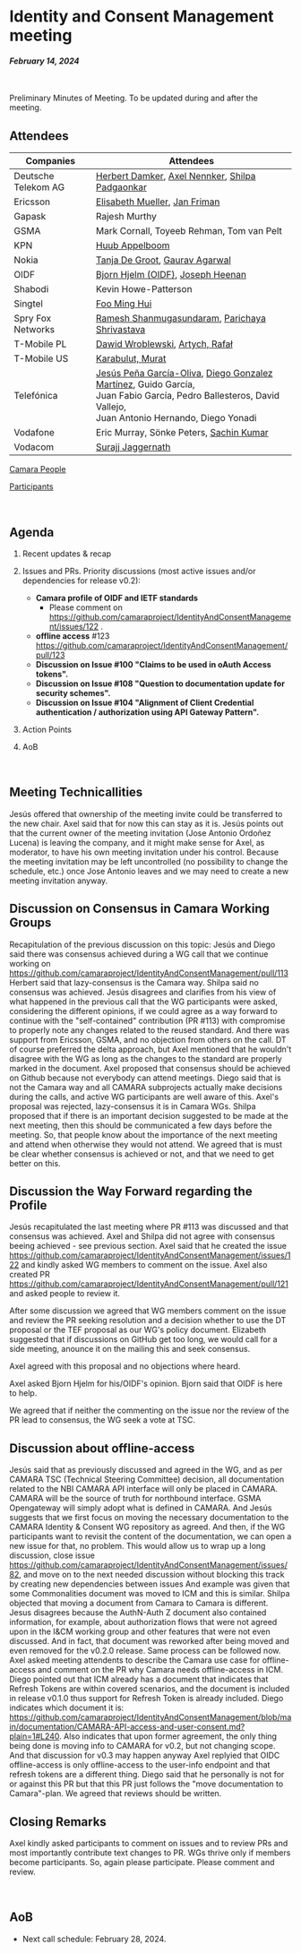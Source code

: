# Identity and Consent Management meeting

#### *February 14, 2024*

<br>

Preliminary Minutes of Meeting. To be updated during and after the meeting.

## Attendees

| Companies | Attendees |
| --------- | --------- |
| Deutsche Telekom AG | [Herbert Damker](https://wiki.camaraproject.org/display/~hdamker), [Axel Nennker](https://wiki.camaraproject.org/display/~ignisvulpis), [Shilpa Padgaonkar](https://wiki.camaraproject.org/display/~shilpa.padgaonkar) |
| Ericsson  | [Elisabeth Mueller](https://wiki.camaraproject.org/display/~elisabethmueller), [Jan Friman](https://wiki.camaraproject.org/display/~Jan_Friman) |
| Gapask    | Rajesh Murthy |
| GSMA      | Mark Cornall, Toyeeb Rehman, Tom van Pelt |
| KPN       | [Huub Appelboom](https://github.com/HuubAppelboom) |
| Nokia     | [Tanja De Groot](https://wiki.camaraproject.org/display/~TanjaDeGroot), [Gaurav Agarwal](https://wiki.camaraproject.org/display/~gaurav2192) |
| OIDF      | [Bjorn Hjelm (OIDF)](https://github.com/bhjelm), [Joseph Heenan](https://github.com/jogu)  |
| Shabodi   | Kevin Howe-Patterson |
| Singtel   | [Foo Ming Hui](https://wiki.camaraproject.org/display/~mhfoo) |
| Spry Fox Networks | [Ramesh Shanmugasundaram](https://wiki.camaraproject.org/display/~sfnuser), [Parichaya Shrivastava](https://wiki.camaraproject.org/display/~lfsfn) |
| T-Mobile PL | [Dawid Wroblewski](https://github.com/DT-DawidWroblewski), [Artych, Rafał](https://wiki.camaraproject.org/display/~rart) |
| T-Mobile US | [Karabulut, Murat](https://wiki.camaraproject.org/display/~gmuratk) |
| Telefónica | [Jesús Peña García-Oliva](https://github.com/jpengar), [Diego Gonzalez Martínez](https://github.com/diegogonmar), Guido García,<br> Juan Fabio García, Pedro Ballesteros, David Vallejo,<br> Juan Antonio Hernando, Diego Yonadi |
| Vodafone  | Eric Murray, Sönke Peters, [Sachin Kumar](https://wiki.camaraproject.org/display/~sachinvodafone)|
| Vodacom | [Surajj Jaggernath](https://wiki.camaraproject.org/display/~surajjj) |

[Camara People](https://wiki.camaraproject.org/browsepeople.action)

[Participants](https://github.com/camaraproject/Governance/blob/main/PARTICIPANTS.MD)

<br>

## Agenda

1. Recent updates & recap
2. Issues and PRs. Priority discussions (most active issues and/or dependencies for release v0.2):
    - **Camara profile of OIDF and IETF standards**
        - Please comment on https://github.com/camaraproject/IdentityAndConsentManagement/issues/122 .
    - **offline access** #123 https://github.com/camaraproject/IdentityAndConsentManagement/pull/123
    - **Discussion on Issue #100 "Claims to be used in oAuth Access tokens".**
    - **Discussion on Issue #108 "Question to documentation update for security schemes".**
    - **Discussion on Issue #104 "Alignment of Client Credential authentication / authorization using API Gateway Pattern".**

3. Action Points
4. AoB

<br>

## Meeting Technicallities

Jesús offered that ownership of the meeting invite could be transferred to the new chair. Axel said that for now this can stay as it is.
Jesús points out that the current owner of the meeting invitation (Jose Antonio Ordoñez Lucena) is leaving the company, and it might make sense for Axel, as moderator, to have his own meeting invitation under his control. Because the meeting invitation may be left uncontrolled (no possibility to change the schedule, etc.) once Jose Antonio leaves and we may need to create a new meeting invitation anyway.


## Discussion on Consensus in Camara Working Groups

Recapitulation of the previous discussion on this topic: Jesús and Diego said there was consensus achieved during a WG call that we continue working on https://github.com/camaraproject/IdentityAndConsentManagement/pull/113
Herbert said that lazy-consensus is the Camara way. Shilpa said no consensus was achieved. 
Jesús disagrees and clarifies from his view of what happened in the previous call that the WG participants were asked, considering the different opinions, if we could agree as a way forward to continue with the "self-contained" contribution (PR #113) with compromise to properly note any changes related to the reused standard. And there was support from Ericsson, GSMA, and no objection from others on the call. DT of course preferred the delta approach, but Axel mentioned that he wouldn't disagree with the WG as long as the changes to the standard are properly marked in the document.
Axel proposed that consensus should be achieved on Github because not everybody can attend meetings. Diego said that is not the Camara way and all CAMARA subprojects actually make decisions during the calls, and active WG participants are well aware of this. Axel's proposal was rejected, lazy-consensus it is in Camara WGs.
Shilpa proposed that if there is an important decision suggested to be made at the next meeting, then this should be communicated a few days before the meeting. So, that people know about the importance of the next meeting and attend when otherwise they would not attend.
We agreed that is must be clear whether consensus is achieved or not, and that we need to get better on this.

## Discussion the Way Forward regarding the Profile

Jesús recapitulated the last meeting where PR #113 was discussed and that consensus was achieved.
Axel and Shilpa did not agree with consensus beeing achieved - see previous section.
Axel said that he created the issue https://github.com/camaraproject/IdentityAndConsentManagement/issues/122 and kindly asked WG members to comment on the issue.
Axel also created PR https://github.com/camaraproject/IdentityAndConsentManagement/pull/121 and asked people to review it.

After some discussion we agreed that WG members comment on the issue and review the PR seeking resolution and a decision whether to use the DT proposal or the TEF proposal as our WG's policy document.
Elizabeth suggested that if discussions on GitHub get too long, we would call for a side meeting, anounce it on the mailing this and seek consensus.

Axel agreed with this proposal and no objections where heard.

Axel asked Bjorn Hjelm for his/OIDF's opinion. Bjorn said that OIDF is here to help.

We agreed that if neither the commenting on the issue nor the review of the PR lead to consensus, the WG seek a vote at TSC.


## Discussion about offline-access

Jesús said that as previously discussed and agreed in the WG, and as per CAMARA TSC (Technical Steering Committee) decision, all documentation related to the NBI CAMARA API interface will only be placed in CAMARA. CAMARA will be the source of truth for northbound interface. GSMA Opengateway will simply adopt what is defined in CAMARA. And Jesús suggests that we first focus on moving the necessary documentation to the CAMARA Identity & Consent WG repository as agreed. And then, if the WG participants want to revisit the content of the documentation, we can open a new issue for that, no problem. This would allow us to wrap up a long discussion, close issue https://github.com/camaraproject/IdentityAndConsentManagement/issues/82, and move on to the next needed discussion without blocking this track by creating new dependencies between issues
And example was given that some Commonalities document was moved to ICM and this is similar. Shilpa objected that moving a document from Camara to Camara is different.
Jesus disagrees because the AuthN-Auth Z document also contained information, for example, about authorization flows that were not agreed upon in the I&CM working group and other features that were not even discussed. And in fact, that document was reworked after being moved and even removed for the v0.2.0 release. Same process can be followed now.
Axel asked meeting attendents to describe the Camara use case for offline-access and comment on the PR why Camara needs offline-access in ICM.
Diego pointed out that ICM already has a document that indicates that Refresh Tokens are within covered scenarios, and the document is included in release v0.1.0 thus support for Refresh Token is already included. Diego indicates which document it is: https://github.com/camaraproject/IdentityAndConsentManagement/blob/main/documentation/CAMARA-API-access-and-user-consent.md?plain=1#L240.
Also indicates that upon former agreement, the only thing being done is moving info to CAMARA for v0.2, but not changing scope. And that discussion for v0.3 may happen anyway
Axel replyied that OIDC offline-access is only offline-access to the user-info endpoint and that refresh tokens are a different thing.
Diego said that he personally is not for or against this PR but that this PR just follows the "move documentation to Camara"-plan.
We agreed that reviews should be written.

## Closing Remarks

Axel kindly asked participants to comment on issues and to review PRs and most importantly contribute text changes to PR.
WGs thrive only if members become participants. So, again please participate. Please comment and review.



<br>

## AoB

- Next call schedule: February 28, 2024.
